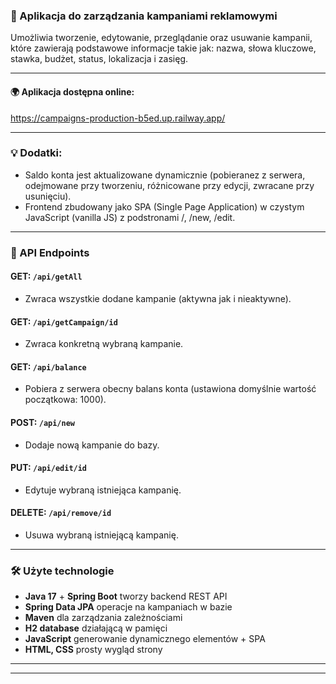### 🔖  Aplikacja do zarządzania kampaniami reklamowymi

Umożliwia tworzenie, edytowanie, przeglądanie oraz usuwanie kampanii, które zawierają podstawowe informacje takie jak: nazwa, słowa kluczowe, stawka, budżet, status, lokalizacja i zasięg.

---

#### 🌍 Aplikacja dostępna online: 

https://campaigns-production-b5ed.up.railway.app/

---

### 💡 Dodatki:
- Saldo konta jest aktualizowane dynamicznie (pobieranez z serwera, odejmowane przy tworzeniu, różnicowane przy edycji, zwracane przy usunięciu).
- Frontend zbudowany jako SPA (Single Page Application) w czystym JavaScript (vanilla JS) z podstronami /, /new, /edit.

---

### 📌 API Endpoints

#### GET: `/api/getAll`

- Zwraca wszystkie dodane kampanie (aktywna jak i nieaktywne).

#### GET: `/api/getCampaign/id`

- Zwraca konkretną wybraną kampanie.

#### GET: `/api/balance`

- Pobiera z serwera obecny balans konta (ustawiona domyślnie wartość początkowa: 1000).

#### POST: `/api/new`

- Dodaje nową kampanie do bazy.

#### PUT: `/api/edit/id`

- Edytuje wybraną istniejąca kampanię.

#### DELETE: `/api/remove/id`

- Usuwa wybraną istniejącą kampanię.

---

### 🛠️  Użyte technologie
- **Java 17** + **Spring Boot** tworzy backend REST API
- **Spring Data JPA** operacje na kampaniach w bazie
- **Maven** dla zarządzania zależnościami
- **H2 database** działającą w pamięci
- **JavaScript** generowanie dynamicznego elementów + SPA 
- **HTML, CSS** prosty wygląd strony
---




---